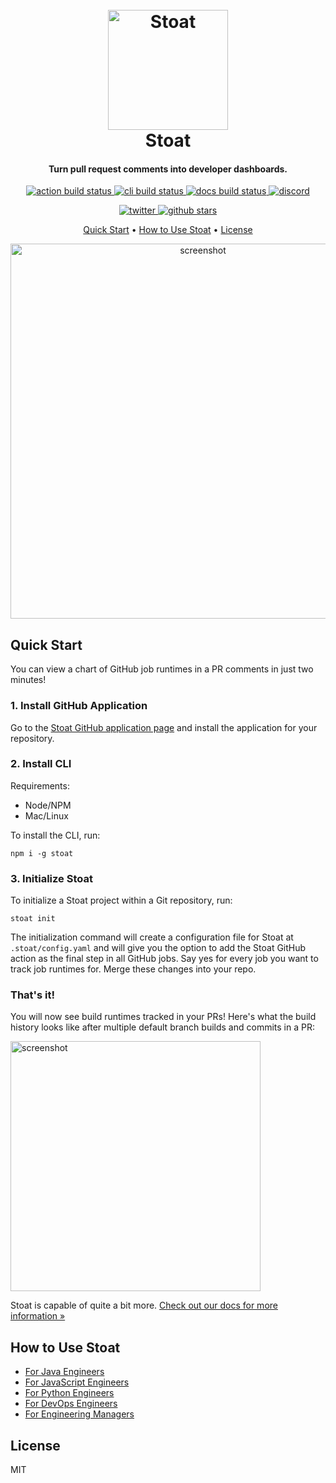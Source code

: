 
<h1 align="center">
  <br>
  <a href="https://docs.stoat.dev/"><img src="https://stoat-dev--static.stoat.page/branding/android-chrome-192x192.png" alt="Stoat" width="192"></a>
  <br>
  Stoat
  <br>
</h1>

<h4 align="center">Turn pull request comments into developer dashboards.</h4>

<p align="center">
  <a href="https://github.com/stoat-dev/stoat-action/actions/workflows/test-action.yaml">
    <img src="https://img.shields.io/github/actions/workflow/status/stoat-dev/stoat-action/test-action.yaml?branch=main&label=action"
         alt="action build status">
  </a>
  <a href="https://github.com/stoat-dev/stoat-action/actions/workflows/test-cli.yaml">
    <img src="https://img.shields.io/github/actions/workflow/status/stoat-dev/stoat-action/test-cli.yaml?branch=main&label=cli"
         alt="cli build status">
  </a>
  <a href="https://github.com/stoat-dev/stoat-action/actions/workflows/docs.yaml">
    <img src="https://img.shields.io/github/actions/workflow/status/stoat-dev/stoat-action/docs.yaml?branch=main&label=docs"
         alt="docs build status">
  </a>
  <a href="https://discord.gg/MszYpbabna">
    <img src="https://img.shields.io/discord/1063258094743863306" alt="discord">
  </a>
</p>

<p align="center">
  <a href="https://twitter.com/stoat_dev">
    <img src="https://img.shields.io/twitter/follow/stoat_dev?style=social"
         alt="twitter">
  </a>
  <a href="https://github.com/stoat-dev/stoat-action">
    <img src="https://img.shields.io/github/stars/stoat-dev/stoat-action?style=social"
         alt="github stars">
  </a>
</p>

<p align="center">
  <a href="#quick-start">Quick Start</a> •
  <a href="#how-to-use-stoat">How to Use Stoat</a> •
  <a href="#license">License</a>
</p>

<p align="center">
<img src="https://stoat-dev--static.stoat.page/screenshot-readme.png" alt="screenshot" width="600">
</p>

## Quick Start

You can view a chart of GitHub job runtimes in a PR comments in just two minutes!

### 1. Install GitHub Application

Go to the [Stoat GitHub application page](https://github.com/apps/stoat-app/) and install the application for your repository.

### 2. Install CLI

Requirements:
- Node/NPM
- Mac/Linux

To install the CLI, run:
```
npm i -g stoat
```

### 3. Initialize Stoat

To initialize a Stoat project within a Git repository, run:
```
stoat init
```

The initialization command will create a configuration file for Stoat at `.stoat/config.yaml`
and will give you the option to add the Stoat GitHub action as the final step in all GitHub jobs. 
Say yes for every job you want to track job runtimes for. Merge these changes into your repo. 

### That's it!

You will now see build runtimes tracked in your PRs! Here's what the build history looks like after multiple default branch builds and commits in a PR:

<img src="https://stoat-dev--static.stoat.page/screenshot-graph.png" alt="screenshot" width="400">

Stoat is capable of quite a bit more. [Check out our docs for more information »](https://docs.stoat.dev/)

## How to Use Stoat

* [For Java Engineers](https://docs.stoat.dev/docs/why-stoat/java)
* [For JavaScript Engineers](https://docs.stoat.dev/docs/why-stoat/javascript)
* [For Python Engineers](https://docs.stoat.dev/docs/why-stoat/python)
* [For DevOps Engineers](https://docs.stoat.dev/docs/why-stoat/devops)
* [For Engineering Managers](https://docs.stoat.dev/docs/why-stoat/managers)

## License

MIT
